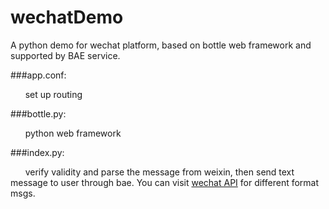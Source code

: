 wechatDemo
==========

A python demo for wechat platform, based on bottle web framework and supported by BAE service.  

###app.conf:  
<p>&nbsp;&nbsp;&nbsp;&nbsp;&nbsp;&nbsp;set up routing</p>
    
###bottle.py:  
<p>&nbsp;&nbsp;&nbsp;&nbsp;&nbsp;&nbsp;python web framework</p>
    
###index.py:  
<p>&nbsp;&nbsp;&nbsp;&nbsp;&nbsp;&nbsp;verify validity and parse the message from weixin, then send text message to user through bae.
	You can visit <a href="http://mp.weixin.qq.com/wiki/index.php?title=%E9%A6%96%E9%A1%B5">wechat API</a> for different format msgs. </p>

